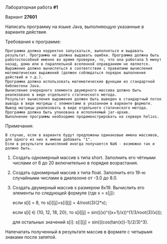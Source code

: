 Лабораторная работа **#1**

Вариант **27601**

Написать программу на языке Java, выполняющую указанные в варианте действия.

Требования к программе:

    Программа должна корректно запускаться, выполняться и выдавать результат. Программа не должна выдавать ошибки. Программа должна быть работоспособной именно во время проверки, то, что она работала 5 минут назад, дома или в параллельной вселенной оправданием не является.
    Выражение должно вычисляться в соответствии с правилами вычисления математических выражений (должен соблюдаться порядок выполнения действий и т.д.).
    Программа должна использовать математические функции из стандартной библиотеки Java.
    Вычисление очередного элемента двумерного массива должно быть реализовано в виде отдельного статического метода.
    Результат вычисления выражения должен быть выведен в стандартный поток вывода в виде матрицы с элементами в указанном в варианте формате. Вывод матрицы реализовать в виде отдельного статического метода.
    Программа должна быть упакована в исполняемый jar-архив.
    Выполнение программы необходимо продемонстрировать на сервере helios.

Примечания:

    В случае, если в варианте будут предложены одинаковые имена массивов, для одного из них к имени добавить "1".
    Если в результате вычислений иногда получается NaN - возможно так и должно быть.

1. Создать одномерный массив s типа short. Заполнить его чётными числами от 6 до 20 включительно в порядке возрастания.
2. Создать одномерный массив x типа float. Заполнить его 19-ю случайными числами в диапазоне от -3.0 до 8.0.
3. Создать двумерный массив s размером 8x19. Вычислить его элементы по следующей формуле (где x = x[j]):

   если s[i] = 8, то s[i][j]=s[i][j] = 4/root(3)(2*x);

   если s[i] ∈ {10, 12, 18, 20}, то s[i][j] = sin(((x)^((x+1)/x))^(1/3/root(3)(x)));

   для остальных значений s[i]: s[i][j] = sin(((cos(tan(x))-1)/2/3)^3). 

Напечатать полученный в результате массив в формате с четырьмя знаками после запятой. 